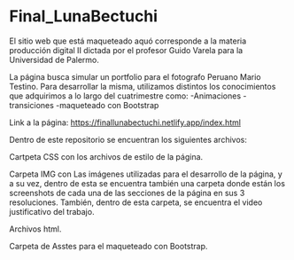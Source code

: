 # Final_LunaBectuchi

El sitio web que está maqueteado aquó corresponde a la materia producción digital II dictada por el profesor Guido Varela para la Universidad de Palermo. 


La página busca simular un portfolio para el fotografo Peruano Mario Testino. Para desarrollar la misma, utilizamos distintos los conocimientos que adquirimos a lo largo del cuatrimestre como: 
-Animaciones
-transiciones
-maqueteado con Bootstrap


Link a la página:
https://finallunabectuchi.netlify.app/index.html

Dentro de este repositorio se encuentran los siguientes archivos:

Cartpeta CSS con los archivos de estilo de la página.

Carpeta IMG con Las imágenes utilizadas para el desarrollo de la página, y a su vez, dentro de esta se encuentra también una carpeta donde están los screenshots de 
cada una de las secciones de la página en sus 3 resoluciones. También, dentro de esta carpeta, se encuentra el video justificativo del trabajo. 

Archivos html.

Carpeta de Asstes para el maqueteado con Bootstrap. 

